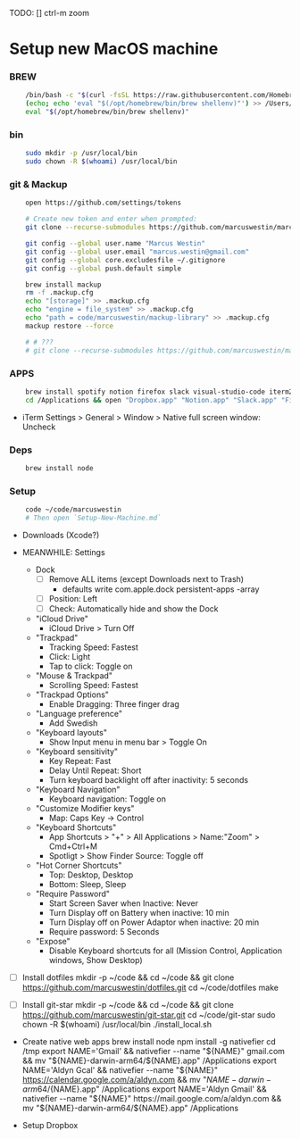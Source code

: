 TODO:
    [] ctrl-m zoom

Setup new MacOS machine
=======================

### BREW
```bash
	/bin/bash -c "$(curl -fsSL https://raw.githubusercontent.com/Homebrew/install/HEAD/install.sh)"
	(echo; echo 'eval "$(/opt/homebrew/bin/brew shellenv)"') >> /Users/marcuswestin/.zprofile
	eval "$(/opt/homebrew/bin/brew shellenv)"
```

### bin
```bash
    sudo mkdir -p /usr/local/bin
    sudo chown -R $(whoami) /usr/local/bin
```

### git & Mackup
```bash
	open https://github.com/settings/tokens 

	# Create new token and enter when prompted:
    git clone --recurse-submodules https://github.com/marcuswestin/marcuswestin.git ~/code/marcuswestin

    git config --global user.name "Marcus Westin"
    git config --global user.email "marcus.westin@gmail.com"
    git config --global core.excludesfile ~/.gitignore
    git config --global push.default simple

    brew install mackup
    rm -f .mackup.cfg
    echo "[storage]" >> .mackup.cfg
    echo "engine = file_system" >> .mackup.cfg
    echo "path = code/marcuswestin/mackup-library" >> .mackup.cfg
    mackup restore --force

    # # ???
	# git clone --recurse-submodules https://github.com/marcuswestin/marcuswestin.git ~/code/marcuswestin
```


### APPS
```bash
	brew install spotify notion firefox slack visual-studio-code iterm2
	cd /Applications && open "Dropbox.app" "Notion.app" "Slack.app" "Firefox.app" "Spotify.app" "Visual Studio Code.app" "iTerm.app"
```

- iTerm Settings > General > Window > Native full screen window: Uncheck

### Deps
```bash
    brew install node
```

### Setup
```bash
	code ~/code/marcuswestin
    # Then open `Setup-New-Machine.md`
```

- Downloads
	(Xcode?)


- MEANWHILE: Settings
    - Dock
        - [ ] Remove ALL items (except Downloads next to Trash)
            - defaults write com.apple.dock persistent-apps -array
        - [ ] Position: Left
        - [ ] Check: Automatically hide and show the Dock
    - "iCloud Drive"
        - iCloud Drive > Turn Off
	- "Trackpad"
        - Tracking Speed: Fastest
        - Click: Light
        - Tap to click: Toggle on
    - "Mouse & Trackpad"
        - Scrolling Speed: Fastest
    - "Trackpad Options"
        - Enable Dragging: Three finger drag
    - "Language preference"
        - Add Swedish
    - "Keyboard layouts"
        - Show Input menu in menu bar > Toggle On
	- "Keyboard sensitivity"
        - Key Repeat: Fast
        - Delay Until Repeat: Short
        - Turn keyboard backlight off after inactivity: 5 seconds
    - "Keyboard Navigation"
        - Keyboard navigation: Toggle on
    - "Customize Modifier keys"
        - Map: Caps Key -> Control
    - "Keyboard Shortcuts"
        - App Shortcuts > "+" > All Applications > Name:"Zoom" > Cmd+Ctrl+M
        - Spotligt > Show Finder Source: Toggle off
	- "Hot Corner Shortcuts"
		- Top: Desktop, Desktop
		- Bottom: Sleep, Sleep
	- "Require Password"
        - Start Screen Saver when Inactive: Never
        - Turn Display off on Battery when inactive: 10 min
        - Turn Display off on Power Adaptor when inactive: 20 min
		- Require password: 5 Seconds
	- "Expose"
		- Disable Keyboard shortcuts for all (Mission Control, Application windows, Show Desktop)


- [ ] Install dotfiles
    mkdir -p ~/code && cd ~/code && git clone https://github.com/marcuswestin/dotfiles.git
    cd ~/code/dotfiles
    make

- [ ] Install git-star
    mkdir -p ~/code && cd ~/code && git clone https://github.com/marcuswestin/git-star.git
    cd ~/code/git-star
    sudo chown -R $(whoami) /usr/local/bin
    ./install_local.sh

- Create native web apps
    brew install node
    npm install -g nativefier
    cd /tmp
    export NAME='Gmail' && nativefier --name "${NAME}" gmail.com && mv "${NAME}-darwin-arm64/${NAME}.app" /Applications
    export NAME='Aldyn Gcal' && nativefier --name "${NAME}" https://calendar.google.com/a/aldyn.com && mv "${NAME}-darwin-arm64/${NAME}.app" /Applications
    export NAME='Aldyn Gmail' && nativefier --name "${NAME}" https://mail.google.com/a/aldyn.com && mv "${NAME}-darwin-arm64/${NAME}.app" /Applications

- Setup Dropbox






